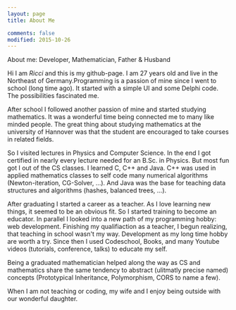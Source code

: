 ```yaml
---
layout: page
title: About Me

comments: false
modified: 2015-10-26
---
```


About me: Developer, Mathematician, Father & Husband

Hi I am *Ricci* and this is my github-page. I am 27 years old and live in the Northeast of Germany.Programming is a passion of mine since I went to school (long time ago). It started with a simple UI and some Delphi code. The possibilities fascinated me.

After school I followed another passion of mine and started studying mathematics. It was a wonderful time being connected me to many like minded people. The great thing about studying mathematics at the university of Hannover was that the student are encouraged to take courses in related fields.

So I visited lectures in Physics and Computer Science. In the end I got certified in nearly every lecture needed for an B.Sc. in Physics. But most fun got I out of the CS classes. I learned C, C++ and Java. C++ was used in applied mathematics classes to self code many numerical algorithms (Newton-iteration, CG-Solver, ...). And Java was the base for teaching data structures and algorithms (hashes, balanced trees, ...).

After graduating I started a career as a teacher. As I love learning new things, it seemed to be an obvious fit. So I started training to become an educator. In parallel I looked into a new path of my programming hobby: web development.
Finishing my qualifiaction as a teacher, I begun realizing, that teaching in school wasn't my way. Development as my long time hobby are worth a try. Since then I used Codeschool, Books, and many Youtube videos (tutorials, conference, talks) to educate my self.

Being a graduated mathematician helped along the way as CS and mathematics share the same tendency to abstract (ulitmatly precise named) concepts (Prototypical Inheritance, Polymorphism, CORS to name a few).

When I am not teaching or coding, my wife and I enjoy being outside with our wonderful daughter.

